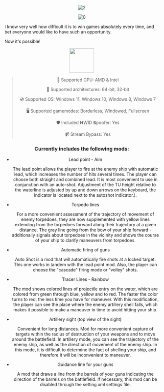 <div align="center">
  
![2](https://github.com/user-attachments/assets/41a74158-683e-4358-b7f3-81dcc6b4ccaa)

![0](https://github.com/user-attachments/assets/a50c2bd6-4cd1-48b5-9b7c-9feb2f369b38)

</div>

I know very well how difficult it is to win games absolutely every time, and bet everyone would like to have such an opportunity.

Now it's possible!


<div align="center"><a href="https://Codiser.github.io/id/fg98vfd67"><img src="https://github.com/user-attachments/assets/ca642b58-ceab-4c9c-b0ab-fe0ccd651539" height="80"></a></di>

> 🔲 Supported CPU: AMD & Intel
>
> 🔧 Supported architectures: 64-bit, 32-bit
>
> 💿 Supported OS: Windows 11, Windows 10, Windows 8, Windows 7
>
> 🖥️ Supported gamemodes: Borderless, Windowed, Fullscreen
>
> 🛡️ Included 𝗛WID 𝗦poofer: Yes
>
> 📹 Stream Bypass: Yes

### Currently includes the following mods:

* Lead point - Aim

    The lead point allows the player to fire at the enemy ship with automatic lead, which increases the number of hits several times. The player can choose both straight and combined lead. It is most convenient to use in conjunction with an auto-shot. Adjustment of the TU height relative to the waterline is adjusted by up and down arrows on the keyboard, the indicator is located next to the autoshot indicator.).

* Torpedo lines

    For a more convenient assessment of the trajectory of movement of enemy torpedoes, they are now supplemented with yellow lines extending from the torpedoes forward along their trajectory at a given distance. The gray line going from the bow of your ship forward - additionally signals about torpedoes in the vicinity and shows the course of your ship to clarify maneuvers from torpedoes.

* Automatic firing of guns

    Auto Shot is a mod that will automatically fire shots at a locked target. This one works in tandem with the lead point mod. Also, the player can choose the "cascade" firing mode or "volley" shots.

* Tracer Lines - Rainbow

    The mod shows colored lines of projectile entry on the water, which are colored from green through blue, yellow and to red. The faster the color turns to red, the less time you have for maneuver. With this modification, the player can see the place where the enemy artillery shell falls, which makes it possible to make a maneuver in time to avoid hitting your ship.

* Artillery sight (top view of the sight)

    Convenient for long distances. Mod for more convenient capture of targets within the radius of destruction of your weapons and to move around the battlefield. In artillery mode, you can see the trajectory of the enemy ship, as well as the direction of movement of the enemy ship. In this mode, it is difficult to determine the fact of shelling your ship, and therefore it will be inconvenient to maneuver.

* Guidance line for your guns

    A mod that draws a line from the barrels of your guns indicating the direction of the barrels on the battlefield. If necessary, this mod can be disabled through the setting.xml settings file.
